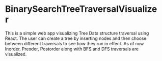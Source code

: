 # BinarySearchTreeTraversalVisualizer
This is a simple web app visualizing Tree Data structure traversal using React.  The user can create a tree by inserting nodes and then choose between different traversals to see how they run in effect. As of now Inorder, Preoder, Postorder along with BFS and DFS traversals are visualized.

